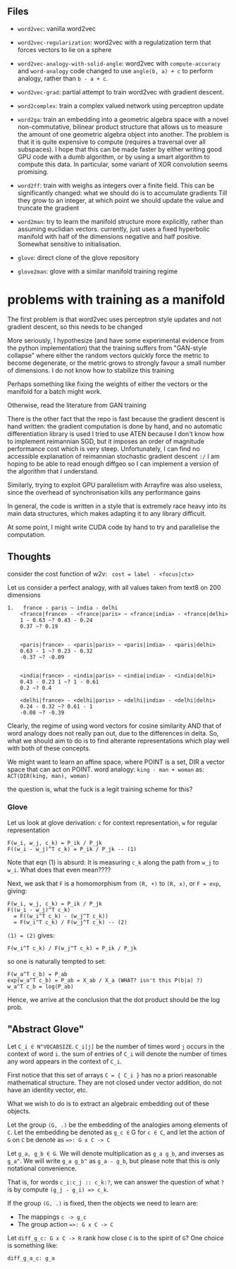 Files
-----

- `word2vec`: vanilla word2vec

- `word2vec-regularization`: word2vec with a regulatization term that forces
  vectors to lie on a sphere

- `word2vec-analogy-with-solid-angle`: word2vec with `compute-accuracy` and `word-analogy`
   code changed to use `angle(b, a) + c` to perform analogy, rather than `b - a + c`.


- `word2vec-grad`: partial attempt to train
word2vec with gradient descent. 



- `word2complex`: train a complex valued network using
 perceptron update

- `word2ga`: train an embedding into a geometric algebra space with a novel non-commutative, bilinear product structure that allows us to measure the amount of one geometric algebra object into another. The problem is that it is quite expensive to compute (requires a traversal over all subspaces). I hope that this can be made faster by either writing good GPU code with a dumb algorithm, or by using a smart algorithm to compute this data. In particular, some variant of XOR convolution seems promising. 

- `word2ff`: train with weighs as integers 
over a finite field. This can be significantly
changed: what we should do is to accumulate gradients
Till they grow to an integer, at which point we should update
the value and truncate the gradient



- `word2man`: try to learn the manifold 
structure more explicitly, rather than
assuming euclidian vectors. currently,
just uses a fixed hyperbolic manifold with
half of the dimensions negative and half
positive. Somewhat sensitive to initialisation.


- `glove`: direct clone of the glove repository


- `glove2man`: glove with a similar manifold training regime


# problems with training as a manifold

The first problem is that word2vec uses perceptron style 
updates and not gradient descent, so this needs to be changed 

More seriously, I hypothesize (and have some experimental evidence
from the python implementation) that the training
suffers from "GAN-style collapse" where either
the random vectors quickly force the metric to become degenerate,
or the metric grows to strongly favour a small number of
dimensions. I do not know how to stabilize this training

Perhaps something like fixing the weights of either the vectors
or the manifold for a batch might work.

Otherwise, read the literature from GAN training

There is the other fact that the repo is fast because the
gradient descent is hand written: the gradient computation
is done by hand, and no automatic differentiation library is used 
I tried to use ATEN because I don't know how to
implement reimannian SGD, but it imposes an order of magnitude performance
cost which is very steep. Unfortunately, I can find no
accessible explanation of reimannian stochastic gradient
descent `:/` I am hoping to be able to read enough diffgeo
so I can implement a version of the algorithm that I
understand.

Similarly, trying to exploit GPU parallelism with
Arrayfire was also useless, since the overhead of
synchronisation kills any performance gains 

In general, the code is written in a style that is extremely
race heavy into its main data structures, which makes adapting
it to any library difficult. 

At some point, I might write CUDA code by hand to try
and parallelise the computation.


Thoughts
--------

consider the cost function of w2v:
 ` cost = label - <focus|ctx>`


Let us consider a perfect analogy, with all values
taken from text8 on 200 dimensions
```
1.   france - paris ~ india - delhi
    <france|france> - <france|paris> ~ <france|india> - <france|delhi>
    1 - 0.63 ~? 0.43 - 0.24 
    0.37 ~? 0.19


    <paris|france> - <paris|paris> ~ <paris|india> - <paris|delhi>
    0.63 - 1 ~? 0.23 - 0.32
    -0.37 ~? -0.09


    <india|france> - <india|paris> ~ <india|india> - <india|delhi>
    0.43 - 0.23 1 ~? 1 - 0.61
    0.2 ~? 0.4

    <delhi|france> - <delhi|paris> ~ <delhi|india> - <delhi|delhi>
    0.24 - 0.32 ~? 0.61 - 1
    -0.08 ~? -0.39
```

Clearly, the regime of using word vectors for cosine similarity AND
that of word analogy does not really pan out, due to the differences
in delta. So, what we should aim to do is to find alterante representations
which play well with both of these concepts.



We might want to learn an affine space, where POINT is a set,
DIR a vector space that can act on POINT. 
word analogy: `king - man + woman`
as: `ACT(DIR(king, man), woman)`

the question is, what the fuck is a legit training scheme for this?

### Glove

Let us look at glove derivation: `c` for context representation, `w`
for regular representation

```
F(w_i, w_j, c_k) = P_ik / P_jk
F((w_i - w_j)^T c_k) = P_ik / P_jk -- (1)
```
Note that eqn (1) is absurd: It is measuring `c_k` along the path from
`w_j` to `w_i`. What does that even mean????


Next, we ask that `F` is a homomorphism from `(R, +)` to `(R, x)`,
or `F = exp`, giving:
```
F(w_i, w_j, c_k) = P_ik / P_jk
F((w_i - w_j)^T c_k) 
  = F((w_i^T c_k) - (w_j^T c_k)) 
  = F(w_i^T c_k) / F(w_j^T c_k) -- (2)
```

`(1) = (2)` gives:

```
F(w_i^T c_k) / F(w_j^T c_k) = P_ik / P_jk
```

so one is naturally tempted to set:

```
F(w_a^T c_b) = P_ab
exp(w_a^T c_b) = P_ab = X_ab / X_a (WHAT? isn't this P(b|a) ?)
w_a^T c_b = log(P_ab)
```

Hence, we arrive at the conclusion that the dot product should be
the log prob.

## "Abstract Glove"


Let `C_i ∈ N^VOCABSIZE`.
`C_i[j]` be the number of times word `j` occurs in the context of word `i`.
the sum of entries of `C_i` will denote the number of times any word appears in
the context of `C_i`.

First notice that this set of arrays `C = { C_i }` has no a priori reasonable
mathematical structure. They are not closed under vector addition, do 
not have an identity vector, etc. 

What we wish to do is to extract an algebraic embedding out of these objects.

Let the group `(G, .)` be the embedding of the analogies among elements of `C`.
Let the embedding be denoted as `g_c ∈` G for `c ∈ C`, and let the
action of `G` on `C` be denote as `=>: G x C -> C`

Let `g_a, g_b ∈ G`. We will denote multiplication as `g_a g_b`, and inverses
as `g_a^`. We will write `g_a g_b^` as `g_a - g_b`, but please note that
this is only notational convenience.

That is, for words `c_i:c_j :: c_k:?`, we can answer the question of what
`?` is by compute `(g_j - g_i) => c_k`. 

If the group `(G, .)` is fixed, then the objects we need to learn are:
- The mappings `c -> g_c`
- The group action `=>: G x C -> C`

Let `diff_g_c: G x C -> R` rank how close `C` is to the spirit of `G`? One
choice is something like:

```
diff_g_a_c: g_a
```

